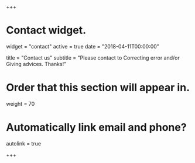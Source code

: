 +++
# Contact widget.
widget = "contact"
active = true
date = "2018-04-11T00:00:00"

title = "Contact us"
subtitle = "Please contact to Correcting error and/or Giving advices. Thanks!"

# Order that this section will appear in.
weight = 70

# Automatically link email and phone?
autolink = true

+++

